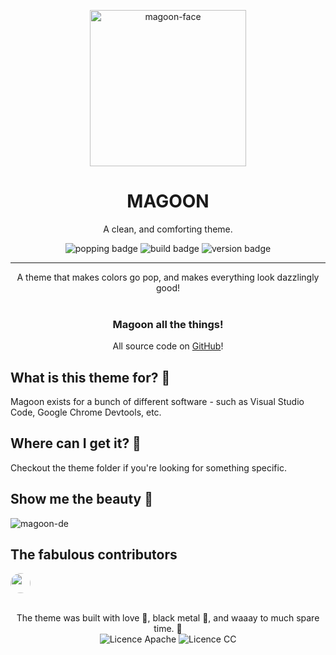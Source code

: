 <!--
  This is the template for themes.
  Replace all {{}} with the proper information.
  Follow the instructions in the comments.
  Place this in the root of the theme it regards.
  You are free to remove sections that are not necessary.
  Thank you, and good luck! 💚
-->

<p align="center">
  <img alt='magoon-face' src='https://cloud.githubusercontent.com/assets/14088342/25765655/6603ba32-31ee-11e7-8592-60ff4b445127.png' width='250'/>
  <h1 align="center">MAGOON</h1>
  <p align="center">A clean, and comforting theme.</p>
  <p align="center">
    <img alt='popping badge' src='https://img.shields.io/badge/colors-popping!-green.svg?style=flat-square' />
    <img alt='build badge' src='https://img.shields.io/badge/build-passing-green.svg?style=flat-square' />
    <img alt='version badge' src='https://img.shields.io/badge/version-{{ REPLACE_WITH_VERSION x.x.x}}-blue.svg?style=flat-square' />
  </p>
</div>
<hr>

<p align="center">
  A theme that makes colors go pop, and makes everything look dazzlingly good!<br><br>
  <h3 align="center">Magoon all the things!</h3>
  <p align="center">
    All source code on <a href="https://github.com/ntwigs/magoon">GitHub</a>! 
  </p>
</p>

## What is this theme for? 🍻

Magoon exists for a bunch of different software - such as Visual Studio Code, Google Chrome Devtools, etc.

<!-- This is where you specify which software you're making pretty! -->

## Where can I get it? 🤲

Checkout the theme folder if you're looking for something specific.

<!-- This is where you specify links to ex. vscode marketplace, alfred, etc. -->

## Show me the beauty 💅

![magoon-de](https://user-images.githubusercontent.com/14088342/28037860-2d2fa83a-65bd-11e7-9a57-0f63780379e2.png)

<!-- This is where you show screenshot! -->

## The fabulous contributors

<div>
  <a href="https://github.com/loke-dev">
    <img style="width: 32px; height: 32px; border-radius: 32px;" src="https://avatars.githubusercontent.com/u/14079937?v=4">
  </a>
<div>

<p align="center"><br>
  The theme was built with love 🥰, black metal 🎸, and waaay to much spare time. 💚 </br>
  <img alt='Licence Apache' src='https://img.shields.io/badge/License-Apache_2.0-blue.svg?style=flat-square' />
  <img alt='Licence CC' src='https://img.shields.io/badge/License-CC_BY--SA_4.0-blue.svg?style=flat-square' />
</p>
